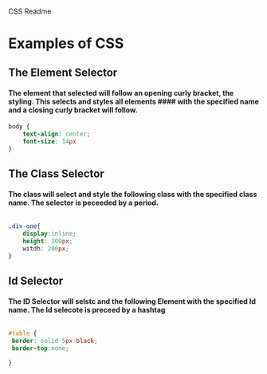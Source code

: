 #### 
CSS Readme

# Examples of CSS


## The Element Selector




#### The element that selected will follow an opening curly bracket, the styling. This selects and styles all elements #### with the specified name and a closing curly bracket will follow.
```CSS
body {
    text-align: center;
    font-size: 14px
}
```

## The Class Selector

#### The class will select and style the following class with the specified class name. The selector is peceeded by a period.

```CSS

.div-one{
    display:inline;
    height: 200px;
    witdh: 200px;
}
```

## Id Selector

#### The ID Selector will selstc and the following Element with the specified Id name. The Id selecote is preceed by a hashtag

```CSS

#table {
 border: solid 5px black;
 border-top:none;

}
```

